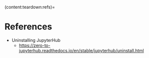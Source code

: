 (content:teardown:refs)=
# References

- Uninstalling JupyterHub
  - <https://zero-to-jupyterhub.readthedocs.io/en/stable/jupyterhub/uninstall.html>
